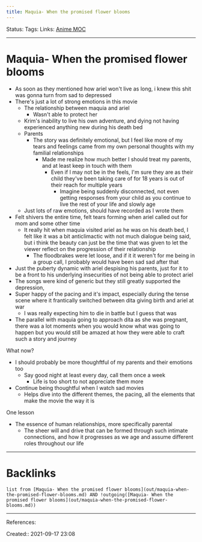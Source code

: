 ```yaml
---
title: Maquia- When the promised flower blooms
---
```

Status: 
Tags: 
Links: [Anime MOC](out/anime-moc.md)
___
# Maquia- When the promised flower blooms
- As soon as they mentioned how ariel won't live as long, i knew this shit was gonna turn from sad to depressed
- There's just a lot of strong emotions in this movie
	- The relationship between maquia and ariel
		- Wasn't able to protect her
	- Krim's inability to live his own adventure, and dying not having experienced anything new during his death bed
	- Parents
		- The story was definitely emotional, but I feel like more of my tears and feelings came from my own personal thoughts with my familial relationships
			- Made me realize how much better I should treat my parents, and at least keep in touch with them
				- Even if I may not be in the feels, I'm sure they are as their child they've been taking care of for 18 years is out of their reach for multiple years
					- Imagine being suddenly disconnected, not even getting responses from your child as you continue to live the rest of your life and slowly age
	- Just lots of raw emotions, should have recorded as I wrote them
- Felt shivers the entire time, felt tears forming when ariel called out for mom and some other time
	- It really hit when maquia visited ariel as he was on his death bed, I felt like it was a bit anticlimactic with not much dialogue being said, but i think the beauty can just be the time that was given to let the viewer reflect on the progression of their relationship
		- The floodbrakes were let loose, and if it it weren't for me being in a group call, I probably would have been sad sad after that
- Just the puberty dynamic with ariel despising his parents, just for it to be a front to his underlying insecurities of not being able to protect ariel
- The songs were kind of generic but they still greatly supported the depression,
- Super happy of the pacing and it's impact, especially during the tense scene where it frantically switched between dita giving birth and ariel at war
	- I was really expecting him to die in battle but I guess that was 
- The parallel with maquia going to approach dita as she was pregnant, there was a lot moments when you would know what was going to happen but you would still be amazed at how they were able to craft such a story and journey

What now?
- I should probably be more thoughftful of my parents and their emotions too
	- Say good night at least every day, call them once a week
		- Life is too short to not appreciate them more
- Continue being thoughtful when I watch sad movies
	- Helps dive into the different themes, the pacing, all the elements that make the movie the way it is

One lesson
- The essence of human relationships, more specifically parental
	- The sheer will and drive that can be formed through such intimate connections, and how it progresses as we age and assume different roles throughout our life
___
# Backlinks
```dataview
list from [Maquia- When the promised flower blooms](out/maquia-when-the-promised-flower-blooms.md) AND !outgoing([Maquia- When the promised flower blooms](out/maquia-when-the-promised-flower-blooms.md))
```
___
References:

Created:: 2021-09-17 23:08